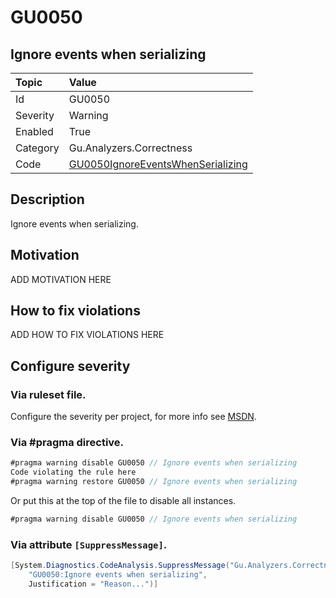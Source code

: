 # GU0050
## Ignore events when serializing

| Topic    | Value
| :--      | :--
| Id       | GU0050
| Severity | Warning
| Enabled  | True
| Category | Gu.Analyzers.Correctness
| Code     | [GU0050IgnoreEventsWhenSerializing](https://github.com/GuOrg/Gu.Analyzers/blob/master/Gu.Analyzers/GU0050IgnoreEventsWhenSerializing.cs)

## Description

Ignore events when serializing.

## Motivation

ADD MOTIVATION HERE

## How to fix violations

ADD HOW TO FIX VIOLATIONS HERE

<!-- start generated config severity -->
## Configure severity

### Via ruleset file.

Configure the severity per project, for more info see [MSDN](https://msdn.microsoft.com/en-us/library/dd264949.aspx).

### Via #pragma directive.
```C#
#pragma warning disable GU0050 // Ignore events when serializing
Code violating the rule here
#pragma warning restore GU0050 // Ignore events when serializing
```

Or put this at the top of the file to disable all instances.
```C#
#pragma warning disable GU0050 // Ignore events when serializing
```

### Via attribute `[SuppressMessage]`.

```C#
[System.Diagnostics.CodeAnalysis.SuppressMessage("Gu.Analyzers.Correctness", 
    "GU0050:Ignore events when serializing", 
    Justification = "Reason...")]
```
<!-- end generated config severity -->